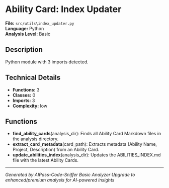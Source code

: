# Ability Card: Index Updater

**File:** `src/utils\index_updater.py`  
**Language:** Python  
**Analysis Level:** Basic

## Description

Python module with 3 imports detected.

## Technical Details

- **Functions:** 3
- **Classes:** 0
- **Imports:** 3
- **Complexity:** low


## Functions

- **find_ability_cards**(analysis_dir): Finds all Ability Card Markdown files in the analysis directory.
- **extract_card_metadata**(card_path): Extracts metadata (Ability Name, Project, Description) from an Ability Card.
- **update_abilities_index**(analysis_dir): Updates the ABILITIES_INDEX.md file with the latest Ability Cards.

---
*Generated by AIPass-Code-Sniffer Basic Analyzer*
*Upgrade to enhanced/premium analysis for AI-powered insights*
